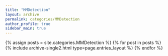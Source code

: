 ```yaml
---
title: "MMDetection"
layout: archive
permalink: categories/MMDetection
author_profile: true
sidebar_main: true
---
```



{% assign posts = site.categories.MMDetection %}
{% for post in posts %} {% include archive-single2.html type=page.entries_layout %} {% endfor %}